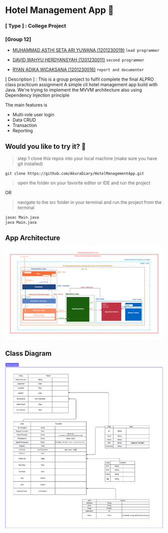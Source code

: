# Hotel Management App 🥙
### [ Type ] : College Project

### [Group 12]
- [MUHAMMAD ASTHI SETA ARI YUWANA (1201230019)](github.com/AkuraDiary)
`lead programmer`
  
- [DAVID WAHYU HERDYANSYAH (1201230011)](github.com/David-NTB)
`second programmer`

- [RYAN ADIKA WICAKSANA (1201230016)](github.com/Xianzunn)
`report and documenter`

[ Description ] :
This is a group project to fulfil complete the final ALPRO class practicum assignment
A simple cli hotel management app build with Java. 
We're trying to implement the MVVM architecture also using Dependency Injection principle

The main features is

- Multi-role user login
- Data CRUD
- Transaction
- Reporting


## Would you like to try it? 🥘

> step 1 clone this repos into your local machine (make sure you have git installed)
```
git clone https://github.com/AkuraDiary/HotelManagementApp.git
```

> open the folder on your favorite editor or IDE and run the project

OR

> navigate to the src folder in your terminal and run the project from the terminal
```
javac Main.java
java Main.java
```
## App Architecture
![App Architecture](https://github.com/AkuraDiary/HotelManagementApp/blob/main/pictures/Struktur%20dan%20komponen%20aplikasi.png)

## Class Diagram
![Class Diagram](https://github.com/AkuraDiary/HotelManagementApp/blob/main/pictures/TA%20Alproo-Class%20Diagram.png)
